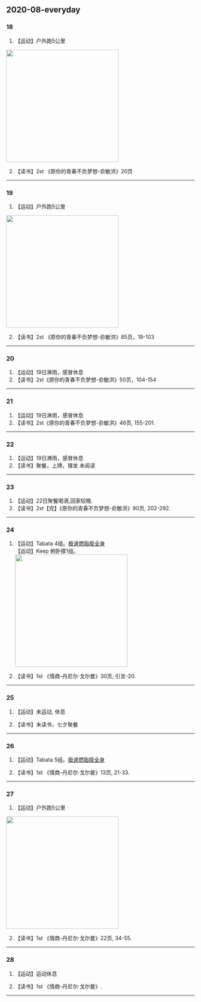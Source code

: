 ## 2020-08-everyday
### 18
1. 【运动】户外跑5公里   <br/>
<img width="300" src="https://github.com/guyuetftb/guyue-everyday/blob/master/img/2020/2020-08-18-running.jpeg"/>

2. 【读书】2st 《原你的青春不负梦想-俞敏洪》20页  <br/>
--------------------------------------------


### 19
1. 【运动】户外跑5公里   <br/>
<img width="300" src="https://github.com/guyuetftb/guyue-everyday/blob/master/img/2020/2020-08-19-running.jpeg"/>

2. 【读书】2st 《原你的青春不负梦想-俞敏洪》85页，19-103  <br/>
--------------------------------------------


### 20
1. 【运动】19日淋雨，感冒休息   <br/>
2. 【读书】2st《原你的青春不负梦想-俞敏洪》50页，104-154  <br/>
--------------------------------------------


### 21
1. 【运动】19日淋雨，感冒休息   <br/>
2. 【读书】2st《原你的青春不负梦想-俞敏洪》46页, 155-201.  <br/>
--------------------------------------------


### 22
1. 【运动】19日淋雨，感冒休息   <br/>
2. 【读书】聚餐，上牌，理发 未阅读 <br/>
--------------------------------------------


### 23
1. 【运动】22日聚餐喝酒,回家较晚.   <br/>
2. 【读书】2st【完】《原你的青春不负梦想-俞敏洪》90页, 202-292.  <br/>
--------------------------------------------


### 24
1. 【运动】Tabata 4组。[极速燃脂瘦全身](http://xhslink.com/Nj66y) <br/>
   【运动】Keep 俯卧撑1组。<br/>
   <img width="300" src="https://github.com/guyuetftb/guyue-everyday/blob/master/img/2020/2020-08-24-tabata.jpeg"/>
   
2. 【读书】1st 《情商-丹尼尔·戈尔曼》30页, 引言-20.  <br/>
--------------------------------------------

### 25
1. 【运动】未运动, 休息 <br/>
   
2. 【读书】未读书，七夕聚餐 <br/>
--------------------------------------------


### 26
1. 【运动】Tabata 5组。[极速燃脂瘦全身](http://xhslink.com/Nj66y) <br/>
   
2. 【读书】1st 《情商-丹尼尔·戈尔曼》13页, 21-33.  <br/>
--------------------------------------------


### 27
1. 【运动】户外跑5公里 <br/>
<img width="300" src="https://github.com/guyuetftb/guyue-everyday/blob/master/img/2020/2020-08-27-running.jpeg"/>
   
2. 【读书】1st 《情商-丹尼尔·戈尔曼》22页, 34-55. <br/>
--------------------------------------------

### 28
1. 【运动】运动休息 <br/>
   
2. 【读书】1st 《情商-丹尼尔·戈尔曼》. <br/>
--------------------------------------------